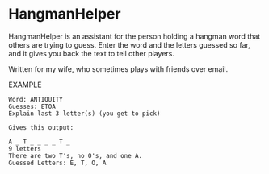 # HangmanHelper
HangmanHelper is an assistant for the person holding a hangman word that others are trying to guess.
Enter the word and the letters guessed so far, and it gives you back the text to tell other players.

Written for my wife, who sometimes plays with friends over email.

EXAMPLE
````
Word: ANTIQUITY
Guesses: ETOA
Explain last 3 letter(s) (you get to pick)

Gives this output:

A _ T _ _ _ _ T _ 
9 letters
There are two T's, no O's, and one A.
Guessed Letters: E, T, O, A
````
